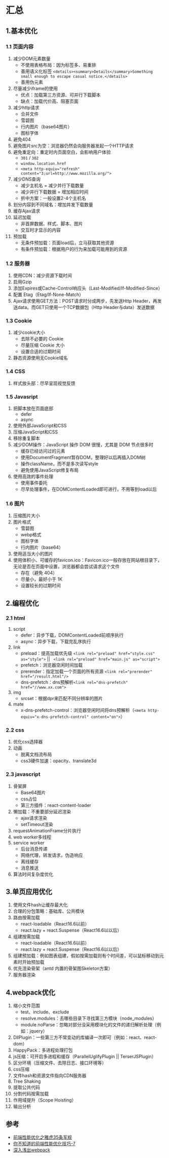 # 汇总

## 1.基本优化
### 1.1 页面内容
1. 减少DOM元素数量
    - 不使用表格布局：因为标签多、易重排
    - 善用语义化标签 `<details><summary>Details</summary>Something small enough to escape casual notice.</details>`
    - 善用伪元素
2. 尽量减少iframe的使用
    - 优点：加载第三方资源、可并行下载脚本
    - 缺点：加载代价高、阻塞页面
3. 减少http请求
    - 合并文件
    - 雪碧图
    - 行内图片（base64图片）
    - 图标字体
4. 避免404
5. 避免图片src为空：浏览器仍然会向服务器发起一个HTTP请求
6. 避免重定向：重定时内页面空白，会影响用户体验
    - `301` / `302`
    - `window.location.href`
    - `<meta http-equiv="refresh" content="3;url=http://www.mozilla.org/">`
7. 减少DNS查询
    - 减少主机名 = 减少并行下载数量
    - 减少并行下载数据 = 增加相应时间
    - 折中方案：一般设置2-4个主机名
8. 划分内容到不同域名：增加并发下载数量
9. 缓存Ajax请求
10. 延迟加载
    - 非首屏数据、样式、脚本、图片
    - 交互时才显示的内容
11. 预加载
    - 无条件预加载：页面load后，立马获取其他资源
    - 有条件预加载：根据用户的行为来加载可能用到的资源

### 1.2 服务器
1. 使用CDN：减少资源下载时间
2. 启用Gzip
3. 添加Expires或Cache-Control响应头（Last-Modified/If-Modified-Since）
4. 配置 Etag（Etag/If-None-Match）
5. Ajax请求使用GET方法：POST请求时分成两步，先发送Http Header，再发送data。而GET只使用一个TCP数据包（Http Header与data）发送数据

### 1.3 Cookie
1. 减少cookie大小
    - 去除不必要的 Cookie
    - 尽量压缩 Cookie 大小
    - 设置合适的过期时间
2. 静态资源使用无Cookie域名

### 1.4 CSS
1. 样式放头部：尽早呈现视觉反馈

### 1.5 Javasript
1. 把脚本放在页面底部
    - defer
    - async
2. 使用外部JavaScript和CSS
3. 压缩JavaScript和CSS
4. 移除重复脚本
5. 减少DOM操作：JavaScript 操作 DOM 很慢，尤其是 DOM 节点很多时
    - 缓存已经访问过的元素
    - 使用DocumentFragment暂存DOM，整理好以后再插入DOM树
    - 操作className，而不是多次读写style
    - 避免使用JavaScript修复布局
6. 使用高效的事件处理
    - 使用事件委托
    - 尽早处理事件，在DOMContentLoaded即可进行，不用等到load以后

### 1.6 图片
1. 压缩图片大小
2. 图片格式
    - 雪碧图
    - webp格式
    - 图标字体
    - 行内图片（base64）
3. 使用适当大小的图片
4. 使用体积小、可缓存的favicon.ico：Favicon.ico一般存放在网站根目录下，无论是否在页面中设置，浏览器都会尝试请求这个文件
    - 存在（避免 404）
    - 尽量小，最好小于 1K
    - 设置较长的过期时间

## 2.编程优化
### 2.1 html
1. script
    - defer：异步下载，DOMContentLoaded前顺序执行
    - async：异步下载，下载完乱序执行
2. link
    - preload：提高加载优先级 `<link rel="preload" href="style.css" as="style">` || ` <link rel="preload" href="main.js" as="script">`
    - prefetch：浏览器空闲时间加载
    - prerender：指定加载一个页面的所有资源 `<link rel="prerender"  href="/result.html"/>`
    - dns-prefetch：dns预解析`<link rel="dns-prefetch" href="//www.xx.com">`
3. img
    - srcset：根据dpr来匹配不同分辨率的图片
4. mate
    - x-dns-prefetch-control：浏览器空闲时间将dns预解析（`<meta http-equiv="x-dns-prefetch-control" content="on">`）

### 2.2 css
1. 优化css选择器
2. 动画
    - 脱离文档流布局
    - css3硬件加速：opacity、translate3d
    
### 2.3 javascript
1. 骨架屏
    - Base64图片
    - css占位
    - 第三方插件：react-content-loader
2. 懒加载：不重要部分延迟渲染
    - ajax请求渲染
    - setTimeout渲染
3. requestAnimationFrame分片执行
4. web worker多线程
5. service worker
    - 后台消息传递
    - 网络代理，转发请求，伪造响应
    - 离线缓存
    - 消息推送
6. 算法时间复杂度优化

## 3.单页应用优化
1. 使用文件hash让缓存最大化
2. 合理的分包策略：基础库、公共模块
3. 路由按需加载
    - react-loadable（React16.6以前）
    - react.lazy + react.Suspense（React16.6以以后）
4. 组建按需加载
    - react-loadable（React16.6以前）
    - react.lazy + react.Suspense（React16.6以以后）
5. 组建预加载：例如图表组建，假如按需加载则有个时间差，可以鼠标移动到元素时开始预加载
6. 优先渲染骨架（antd 内置的骨架图Skeleton方案）
7. 服务器渲染

## 4.webpack优化
1. 缩小文件范围
    - test、include、exclude
    - resolve.modules：去哪些目录下寻找第三方模块（node_modules）
    - module.noParse：忽略对部分没采用模块化的文件的递归解析处理（例如：jquery）
2. DllPlugin：一些第三方不常变动的库编译一次即可（例如：react、react-dom）
3. HappyPack：多进程处理打包
4. js压缩：可开启多进程和缓存（ParallelUglifyPlugin || TerserJSPlugin）
5. 区分环境（压缩文件、去除日志、接口环境等）
6. css压缩
7. 文件hash和资源文件指向CDN服务器
8. Tree Shaking
9. 提取公共代码
10. 分割代码按需加载
11. 作用域提升（Scope Hoisting）
12. 输出分析

## 参考
- [前端性能优化之雅虎35条军规](https://juejin.im/post/5b73ef38f265da281e048e51#heading-0)  
- [你不知道的前端性能优化技巧-7](http://www.imooc.com/read/41/article/620)  
- [深入浅出webpack](http://webpack.wuhaolin.cn/)  
